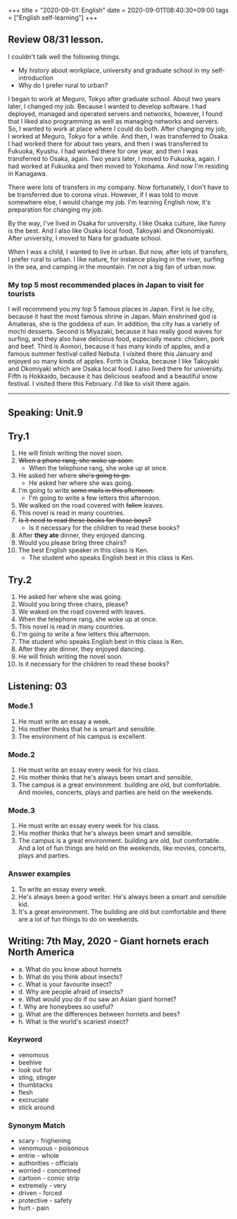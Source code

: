 +++
title =  "2020-09-01: English"
date = 2020-09-01T08:40:30+09:00
tags = ["English self-learning"]
+++

## Review 08/31 lesson.

I couldn't talk well the following things.
* My history about workplace, university and graduate school in my self-introduction
* Why do I prefer rural to urban?

I began to work at Meguro, Tokyo after graduate school.
About two years later, I changed my job.
Because I wanted to develop software.
I had deployed, managed and operated servers and networks,
however, I found that I liked also programming as well as managing networks and servers.
So, I wanted to work at place where I could do both.
After changing my job, I worked at Meguro, Tokyo for a while.
And then, I was transferred to Osaka.
I had worked there for about two years, and then I was transferred to Fukuoka, Kyushu.
I had worked there for one year, and then I was transferred to Osaka, again.
Two years later, I moved to Fukuoka, again.
I had worked at Fukuoka and then moved to Yokohama.
And now I'm residing in Kanagawa.

There were lots of transfers in my company.
Now fortunately, I don't have to be transferred due to corona virus.
However, if I was told to move somewhere else, I would change my job.
I'm learning English now, it's preparation for changing my job.

By the way, I've lived in Osaka for university.
I like Osaka culture, like funny is the best.
And I also like Osaka local food, Takoyaki and Okonomiyaki.
After university, I moved to Nara for graduate school.

When I was a child, I wanted to live in urban.
But now, after lots of transfers, I prefer rural to urban.
I like nature, for instance playing in the river, 
surfing in the sea, and camping in the mountain.
I'm not a big fan of urban now.

### My top 5 most recommended places in Japan to visit for tourists

I will recommend you my top 5 famous places in Japan.
First is Ise city, because it hast the most famous shrine in Japan.
Main enshrined god is Amateras, she is the goddess of sun.
In addition, the city has a variety of mochi desserts.
Second is Miyazaki, because it has really good waves for surfing, 
and they also have delicious food, especially meats: chicken, pork and beef.
Third is Aomori, because it has many kinds of apples, 
and a famous summer festival called Nebuta. 
I visited there this January and enjoyed so many kinds of apples.
Forth is Osaka, because I like Takoyaki and Okomiyaki which are Osaka local food.
I also lived there for university.
Fifth is Hokkaido, because it has delicious seafood and a beautiful snow festival.
I visited there this February. I'd like to visit there again.

- - -

## Speaking: Unit.9

## Try.1

1. He will finish writing the novel soon.
2. ~~When a phone rang, she woke up soon.~~
    - When the telephone rang, she woke up at once.
3. He asked her where ~~she's going to go.~~
    - He asked her where she was going.
4. I'm going to write ~~some mails in this afternoon.~~
    - I'm going to write a few letters this afternoon.
5. We walked on the road covered with ~~fallen~~ leaves. 
6. This novel is read in many countries.
7. ~~Is it need to read these books for those boys?~~
    - Is it necessary for the children to read these books?
8. After **they ate** dinner, they enjoyed dancing.
9. Would you please bring three chairs?
10. The best English speaker in this class is Ken.
    - The student who speaks English best in this class is Ken.


## Try.2

1. He asked her where she was going.
2. Would you bring three chairs, please?
3. We waked on the road covered with leaves.
4. When the telephone rang, she woke up at once.
5. This novel is read in many countries.
6. I'm going to write a few letters this afternoon.
7. The student who speaks English best in this class is Ken.
8. After they ate dinner, they enjoyed dancing.
9. He will finish writing the novel soon.
10. Is it necessary for the children to read these books?

## Listening: 03

### Mode.1

1. He must write an essay a week.
2. His mother thinks that he is smart and sensible.
3. The environment of his campus is excellent.

### Mode.2

1. He must write an essay every week for his class.
2. His mother thinks that he's always been smart and sensible.
3. The campus is a great environment. building are old, but comfortable.
    And movies, concerts, plays and parties are held on the weekends.

### Mode.3

1. He must write an essay every week for his class.
2. His mother thinks that he's always been smart and sensible.
3. The campus is a great environment. building are old, but comfortable.
    And a lot of fun things are held on the weekends, like movies, concerts, plays and parties.

### Answer examples

1. To write an essay every week.
2. He's always been a good writer. He's always been a smart and sensible kid.
3. It's a great environment. The building are old but comfortable and there are a lot of fun things to do on weekends.

## Writing: 7th May, 2020 - Giant hornets erach North America

* a. What do you know about hornets
* b. What do you think about insects?
* c. What is your favourite insect?
* d. Why are people afraid of insects?
* e. What would you do if ou saw an Asian giant hornet?
* f. Why are honeybees so useful?
* g. What are the differences between hornets and bees?
* h. What is the world's scariest insect?

### Keyrword

* venomous
* beehive
* look out for
* sting, stinger
* thumbtacks
* flesh
* excruciate
* stick around

### Synonym Match

* scary - frighening
* venomuous - poisonous
* entrie - whole
* authorities - officials
* worried - concertned
* cartoon - comic strip
* extremely - very
* driven - forced
* protective - safety
* hurt - pain
